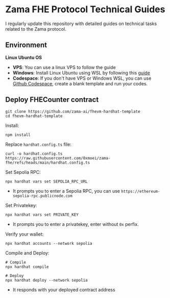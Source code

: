 # Zama FHE Protocol Technical Guides
I regularly update this repository with detailed guides on technical tasks related to the Zama protocol.

## Environment
**Linux Ubuntu OS**
* **VPS**: You can use a linux VPS to follow the guide
* **Windows**: Install Linux Ubuntu using WSL by following this [guide](https://github.com/0xmoei/Install-Linux-on-Windows)
* **Codespace**: If you don't have VPS or Windows WSL, you can use [Github Codespace](https://github.com/codespaces), create a blank template and run your codes.

## Deploy FHECounter contract
```
git clone https://github.com/zama-ai/fhevm-hardhat-template
cd fhevm-hardhat-template
```

Install:
```
npm install
```

Replace `hardhat.config.ts` file:
```
curl -o hardhat.config.ts https://raw.githubusercontent.com/0xmoei/zama-fhe/refs/heads/main/hardhat.config.ts
```

Set Sepolia RPC:
```
npx hardhat vars set SEPOLIA_RPC_URL
```
* It prompts you to enter a Sepolia RPC, you can use `https://ethereum-sepolia-rpc.publicnode.com`

Set Privatekey:
```
npx hardhat vars set PRIVATE_KEY
```
* It prompts you to enter a privatekey, enter without `0x` perfix.

Verify your wallet:
```
npx hardhat accounts --network sepolia
```

Compile and Deploy:
```
# Compile
npx hardhat compile

# Deploy
npx hardhat deploy --network sepolia
```
* It responds with your deployed contract address
